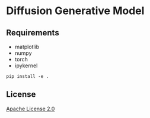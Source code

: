 # Diffusion Generative Model

## Requirements

* matplotlib
* numpy
* torch
* ipykernel

```shell
pip install -e .

```

## License
[Apache License 2.0](https://github.com/MatthieuSarkis/Diffusion-Generative-Model/blob/master/LICENSE)